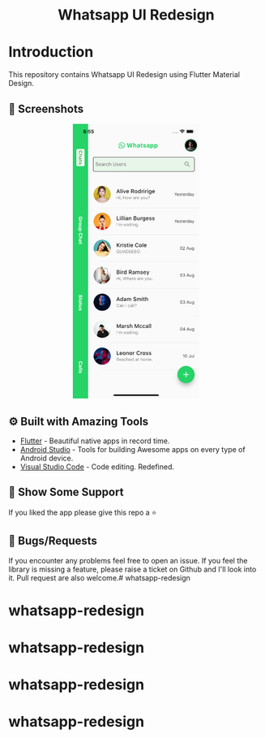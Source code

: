 <h1 align="center">Whatsapp UI Redesign</h1>

# Introduction
This repository contains Whatsapp UI Redesign using Flutter Material Design. 

## 📱 Screenshots #

<p align="center">
  <img src="assets/abc.png" width="250" hspace="4">  
</p>


## ⚙️ Built with Amazing Tools
* [Flutter](https://flutter.dev/) - Beautiful native apps in record time.
* [Android Studio](https://developer.android.com/studio/index.html/) - Tools for building Awesome apps on every type of Android device.
* [Visual Studio Code](https://code.visualstudio.com/) - Code editing. Redefined.

## 🤝 Show Some Support #
If you liked the app please give this repo a ⭐️ 

## 🐞 Bugs/Requests #
If you encounter any problems feel free to open an issue. If you feel the library is missing a feature, please raise a ticket on Github and I'll look into it. Pull request are also welcome.# whatsapp-redesign
# whatsapp-redesign
# whatsapp-redesign
# whatsapp-redesign
# whatsapp-redesign
